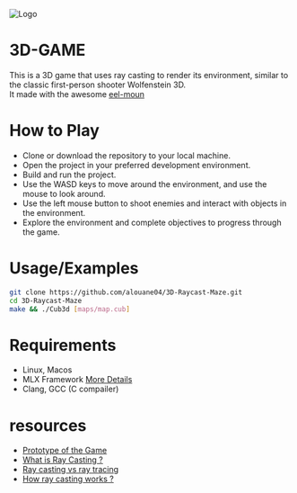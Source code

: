 
![Logo](https://i.ibb.co/3f3qF6r/3d-game.png)


# 3D-GAME

This is a 3D game that uses ray casting to render its environment, similar to the classic first-person shooter Wolfenstein 3D. <br>
It made with the awesome [eel-moun](https://github.com/eel-moun)


# How to Play

- Clone or download the repository to your local machine.
- Open the project in your preferred development environment.
- Build and run the project.
- Use the WASD keys to move around the environment, and use the mouse to look around.
- Use the left mouse button to shoot enemies and interact with objects in the environment.
- Explore the environment and complete objectives to progress through the game.

# Usage/Examples

```bash
git clone https://github.com/alouane04/3D-Raycast-Maze.git
cd 3D-Raycast-Maze
make && ./Cub3d [maps/map.cub]
```

# Requirements
- Linux, Macos
- MLX Framework [More Details](https://harm-smits.github.io/42docs/libs/minilibx/getting_started.html)
- Clang, GCC (C compailer)


# resources

- [Prototype of the Game](https://en.wikipedia.org/wiki/Wolfenstein_3D)
- [What is Ray Casting ?](https://www.techopedia.com/definition/21614/ray-casting)
- [Ray casting vs ray tracing](https://www.techopedia.com/definition/21614/ray-casting#:~:text=Ray%20casting%20is%20distinct%20from,algorithms%20such%20as%20ray%20tracing.)
- [How ray casting works ?](https://en.wikipedia.org/wiki/Ray_casting#:~:text=The%20idea%20behind%20ray%20casting,eye%20sees%20through%20that%20pixel.)

